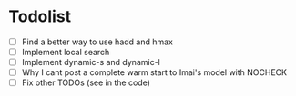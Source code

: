 # Todolist

- [ ] Find a better way to use hadd and hmax
- [ ] Implement local search
- [ ] Implement dynamic-s and dynamic-l
- [ ] Why I cant post a complete warm start to Imai's model with NOCHECK
- [ ] Fix other TODOs (see in the code)
